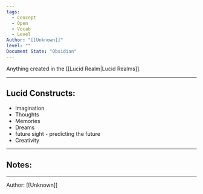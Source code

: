 ```yaml
---
tags:
  - Concept
  - Open
  - Vocab 
  - Level
Author: "[[Unknown]]"
level: ""
Document State: "Obsidian"
---
```

Anything created in the [[Lucid Realm|Lucid Realms]].


- - -
## Lucid Constructs:
- Imagination
- Thoughts
- Memories
- Dreams
- future sight - predicting the future
- Creativity
- - -
## Notes:

- - -
Author: [[Unknown]]